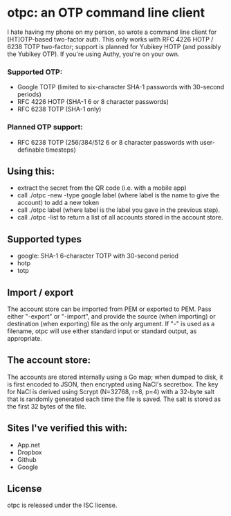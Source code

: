 # otpc: an OTP command line client

I hate having my phone on my person, so wrote a command line client
for [HT]OTP-based two-factor auth. This only works with RFC 4226
HOTP / 6238 TOTP two-factor; support is planned for Yubikey HOTP
(and possibly the Yubikey OTP). If you're using Authy, you're on your own.

### Supported OTP:

* Google TOTP (limited to six-character SHA-1 passwords with 30-second
periods)
* RFC 4226 HOTP (SHA-1 6 or 8 character passwords)
* RFC 6238 TOTP (SHA-1 only)

### Planned OTP support:

* RFC 6238 TOTP (256/384/512 6 or 8 character passwords with
  user-definable timesteps)

## Using this:
* extract the secret from the QR code (i.e. with a mobile app)
* call ./otpc -new -type google label (where label is the name to give
  the account) to add a new token
* call ./otpc label (where label is the label you gave in the previous
  step).
* call ./otpc -list to return a list of all accounts stored in the
  account store.

## Supported types

* google: SHA-1 6-character TOTP with 30-second period
* hotp
* totp

## Import / export

The account store can be imported from PEM or exported to PEM. Pass
either "-export" or "-import", and provide the source (when importing)
or destination (when exporting) file as the only argument. If "-" is used
as a filename, otpc will use either standard input or standard output,
as appropriate.

## The account store:

The accounts are stored internally using a Go map; when dumped to
disk, it is first encoded to JSON, then encrypted using NaCl's
secretbox. The key for NaCl is derived using Scrypt (N=32768, r=8,
p=4) with a 32-byte salt that is randomly generated each time the
file is saved. The salt is stored as the first 32 bytes of the file.

## Sites I've verified this with:

* App.net
* Dropbox
* Github
* Google

## License

otpc is released under the ISC license.

